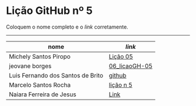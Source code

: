 # Lição GitHub nº 5

Coloquem o nome completo e o *link* corretamente.

---

nome | *link*
--- | ---
Michely Santos Piropo | [Lição 05](https://github.com/Michelyy/05_licaoGH)
jeovane borges |[06_licaoGH-05](https://github.com/jeovane6/5_licaoGH)
Luis Fernando dos Santos de Brito | [github](https://github.com/fernando-lluis/05_licaoGH-04)
Marcelo Santos Rocha | [lição  n 5](https://github.com/mrocha2111s/05_licaoGH)
Naiara Ferreira de Jesus | [Link](https://naiaraferreira.github.io/05_licaoGH-/05_licaoGH.nb.html) 
